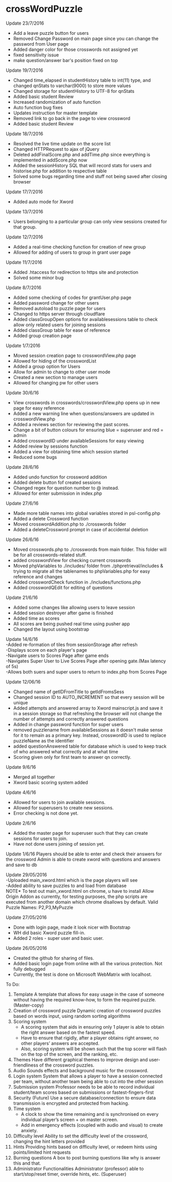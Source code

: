 # crossWordPuzzle
Update 23/7/2016
- Add a leave puzzle button for users
- Removed Change Password on main page since you can change the password from User page
- Added danger color for those crosswords not assigned yet
- fixed sensitivity issue
- make question/answer bar's position fixed on top

Update 19/7/2016
- Changed time_elapsed in studentHistory table to int(11) type, and changed qnStats to varchar(9000) to store more values
- Changed storage for studentHistory to UTF-8 for qnStats
- Added basic student Review
- Increased randomization of auto function
- Auto function bug fixes
- Updates instruction for master template
- Removed link to go back in the page to view crossword
- Added basic student Review                                                                                                      

Update 18/7/2016
- Resolved the live time update on the score list
- Changed HTTPRequest to ajax of jQuery
- Deleted addFinalScore.php and addTime.php since everything is implemented in addScore.php now
- Added the sessionHistory SQL that will record stats for users and historise.php for addition to respective table
- Solved some bugs regarding time and stuff not being saved after closing browser

Update 17/7/2016
- Added auto mode for Xword

Update 13/7/2016
- Users belonging to a particular group can only view sessions created for that group.

Update 12/7/2016
- Added a real-time checking function for creation of new group
- Allowed for adding of users to group in grant user page

Update 11/7/2016
- Added .htaccess for redirection to https site and protection
- Solved some minor bug  

Update 8/7/2016
- Added some checking of codes for grantUser.php page
- Added password change for other users
- Removed autoload to puzzle page for users
- Changed to https server through cloudflare
- Added classGroupOpen options for availablesessions table to check allow only related users for joining sessions
- Added classGroup table for ease of reference
- Added group creation page

Update 1/7/2016
- Moved session creation page to crosswordView.php page
- Allowed for hiding of the crosswordList
- Added a group option for Users
- Allow for admin to change to other user mode
- Created a new section to manage users
- Allowed for changing pw  for other users

Update 30/6/16
- View crosswords in crosswords/crosswordView.php opens up in new page for easy reference
- Added a new warning line when questions/answers are updated in crosswordView.php
- Added a reviews section for reviewing the past scores.
- Change a bit of button colours for ensuring blue = superuser and red = admin
- Added crosswordID under availableSessions for easy viewing
- Added review by sessions function
- Added a view for obtaining time which session started
- Reduced some bugs

Update 28/6/16
- Added undo function for crossword addition
- Added delete button fof created sessions
- Changed regex for question number to @ instead.
- Allowed for enter submission in index.php

Update 27/6/16
- Made more table names into global variables stored in psl-config.php
- Added a delete Crossword function	
- Moved crosswordAddition.php to ./crosswords folder
- Added a deleteCrossword prompt in case of accidental deletion

Update 26/6/16
- Moved crosswords.php to ./crosswords from main folder. This folder will be for all crosswords-related stuff.
- added crosswordView for checking current crosswords
- Moved phpVariables to ./includes/ folder from ./phpretrieval/includes & trying to migrate all the tablenames to phpVariables.php for easy reference and changes
- Added crosswordCheck function in ./includes/functions.php
- Added crosswordQEdit for editing of questions

Update 21/6/16
- Added some changes like allowing users to leave session
- Added session destroyer after game is finished
- Added time as scores
- All scores are being pushed real time using pusher app
- Changed the layout using bootstrap

Update 14/6/16                                                                                                                        
-Added re-formation of tiles from sessionStorage after refresh                                                                        
-Displays score on each player's page                                                                                                 
-Navigate users to Scores Page after game ends                                                                                        
-Navigates Super User to Live Scores Page after opening gate.(Max latency of 5s)                                                      
-Allows both suers and super users to return to index.php from Scores Page                                                            

Update 12/06/16
- Changed name of getIDFromTitle to getIdFromsSess
- Changed session ID to AUTO_INCREMENT so that every session will be unique
- Added attempts and answered array to Xword mainscript.js and save it in a session storage so that refreshing the browser will not change the number of attempts and correctly answered questions
- Added in change password function for super users
- removed puzzlename from availableSessions as it doesn't make sense for it to remain as a primary key. Instead, crosswordID is used to replace puzzleName as the identifier
- added questionAnswered table for database which is used to keep track of who answered what correctly and at what time
- Scoring given only for first team to answer qn correctly.

Update 9/6/16
- Merged all together
- Xword basic scoring system added

Update 4/6/16
- Allowed for users to join available sessions.
- Allowed for superusers to create new sessions.
- Error checking is not done yet.

Update 2/6/16
- Added the master page for superuser such that they can create sessions for users to join.
- Have not done users joining of session yet.

Update 1/6/16
Players should be able to enter and check their answers for the crossword
Admin is able to create xword with questions and answers and save to db

Update 29/05/2016                                                   
-Uploaded main_xword.html which is the page players will see                         
-Added ability to save puzzles to and load from database                                            
NOTE* To test out main_xword.html on chrome, u have to install Allow Origin Addon as currently, for testing purposes, the php scripts are executed from another domain which chrome disallows by default.
Valid Puzzle Names: P2,P3,MyPuzzle

Update 27/05/2016
- Done with login page, made it look nicer with Bootstrap
- WH did basic Xword puzzle fill-in.
- Added 2 roles - super user and basic user.

Update 26/05/2016
- Created the github for sharing of files.
- Added basic login page from online with all the various protection. Not fully debugged
- Currently, the test is done on Microsoft WebMatrix with localhost.

To Do:  
 1. Template
    A template that allows for easy usage in the case of someone without having the required know-how, to form the required puzzle. (Master-copy)
 2. Creation of crossword puzzle
    Dynamic creation of crossword puzzles based on words input, using random sorting algorithms
 3. Scoring system
    - A scoring system that aids in ensuring only 1 player is able to obtain the right answer based on the fastest speed. 
    - Have to ensure that rigidly, after a player obtains right answer, no other players’ answers are accepted.
    - Also, scoring system will be shown such that the top scorer will flash on the top of the screen, and the ranking, etc.
 4. Themes
    Have different graphical themes to improve design and user-friendliness of the crossword puzzles.
 5. Audio
    Sounds effects and background music for the crossword.
 6. Login system 
    System that allows a player to have a session connected per team, without another team being able to cut into the other session
 7. Submission system 
    Professor needs to be able to record individual student/team scores based on submissions or fastest-fingers-first
 8. Security (Future)
    Use a secure database/connection to ensure data transmission is encrypted and protected from hacking.
 9. Time system
    - A clock to show the time remaining and is synchronised on every individual player’s screen + on master screen. 
    - Add in emergency effects (coupled with audio and visual) to create anxiety.
 10. Difficulty level
     Ability to set the difficulty level of the crossword, changing the hint letters provided
 11. Hints
     Providing hints based on difficulty level, or redeem hints using points/limited hint requests
 12. Burning questions
    A box to post burning questions like why is answer this and that.
 13. Administrator Functionalities
    Administrator (professor) able to start/stop/reset timer, override hints, etc. (Superuser)

